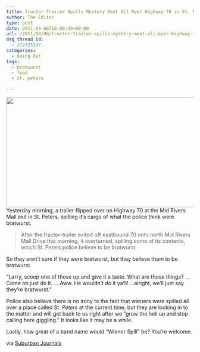 ```yaml
---
title: Tractor-Trailer Spills Mystery Meat All Over Highway 70 in St. Peters
author: The Editor
type: post
date: 2011-04-06T16:00:39+00:00
url: /2011/04/06/tractor-trailer-spills-mystery-meat-all-over-highway-70-in-st-peters/
dsq_thread_id:
  - 272725197
categories:
  - Going Out
tags:
  - bratwurst
  - food
  - st. peters

---
```

[<img class="aligncenter size-full wp-image-9560" title="bratwurst" src="http://media.punchingkitty.com/wordpress/2011/04/bratwurst.jpeg" alt="" width="600" height="295" />][1]Yesterday morning, a trailer flipped over on Highway 70 at the Mid Rivers Mall exit in St. Peters, spilling it&#8217;s cargo of what the police think were bratwurst.

> After the tractor-trailer exited off eastbound 70 onto north Mid Rivers Mall Drive this morning, it overturned, spilling some of its contents, which St. Peters police believe to be bratwurst.

So they aren&#8217;t sure if they were bratwurst, but they believe them to be bratwurst.

&#8220;Larry, scoop one of those up and give it a taste. What are those things? &#8230; Come on just do it. &#8230; Aww. He wouldn&#8217;t do it ya&#8217;ll! &#8230;alright, we&#8217;ll just say they&#8217;re bratwurst.&#8221;

Police also believe there is no irony to the fact that wieners were spilled all over a place called St. _Peters_ at the current time, but they are looking in to the matter and will get back to us right after we &#8220;grow the hell up and stop calling here giggling.&#8221; It looks like it may be a while.

Lastly, how great of a band name would &#8220;Wiener Spill&#8221; be? You&#8217;re welcome.

via <a href="http://www.stltoday.com/suburban-journals/stcharles/news/article_5e00a142-1d73-5b07-bcf6-e4f9892a88b8.html" target="_blank">Suburban Journals</a>

 [1]: http://media.punchingkitty.com/wordpress/2011/04/bratwurst.jpeg